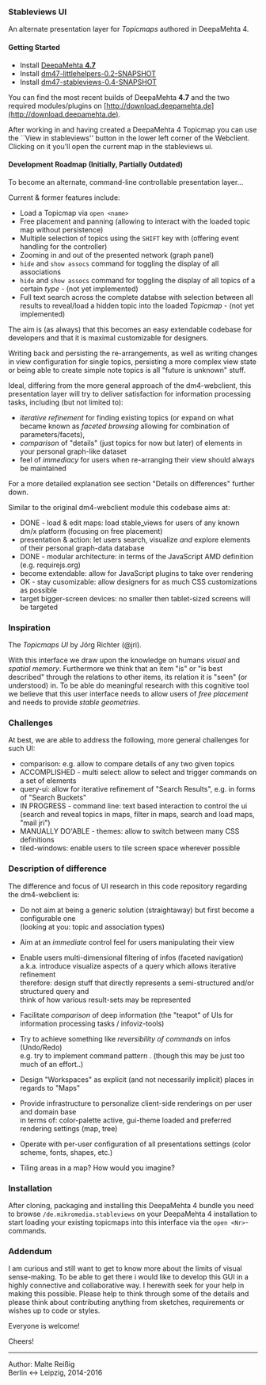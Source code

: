 
### Stableviews UI

An alternate presentation layer for _Topicmaps_ authored in DeepaMehta 4.

#### Getting Started

 - Install [DeepaMehta **4.7**](http://github.com/jri/deepamehta)
 - Install [dm47-littlehelpers-0.2-SNAPSHOT](http://github.com/mukil/dm4-littlehelpers)
 - Install [dm47-stableviews-0.4-SNAPSHOT](http://github.com/mukil/stableviews)

You can find the most recent builds of DeepaMehta **4.7** and the two required modules/plugins on [http://download.deepamehta.de](http://download.deepamehta.de).

After working in and having created a DeepaMehta 4 Topicmap you can use the ``View in stableviews'' button in the lower left corner of the Webclient. Clicking on it you'll open the current map in the stableviews ui.

#### Development Roadmap (Initially, Partially Outdated)

To become an alternate, command-line controllable presentation layer...

Current & former features include:
 * Load a Topicmap via `open <name>`
 * Free placement and panning (allowing to interact with the loaded topic map without persistence)
 * Multiple selection of topics using the `SHIFT` key with (offering event handling for the controller)
 * Zooming in and out of the presented network (graph panel)
 * `hide` and `show assocs` command for toggling the display of all associations
 * `hide` and `show assocs` command for toggling the display of all topics of a certain  _type_ - (not yet implemented)
 * Full text search across the complete databse with selection between all results to reveal/load a hidden topic into the loaded _Topicmap_ - (not yet implemented)

The aim is (as always) that this becomes an easy extendable codebase for developers and that it is maximal customizable for designers.

Writing back and persisting the re-arrangements, as well as writing changes in view configuration for single topics, persisting a more complex view state or being able to create simple note topics is all "future is unknown" stuff.

Ideal, differing from the more general approach of the dm4-webclient, this presentation layer will try to deliver satisfaction for information processing tasks, including (but not limited to):
 * _iterative refinement_ for finding existing topics (or expand on what became known as _faceted browsing_ allowing for combination of parameters/facets),
 * _comparison_ of "details" (just topics for now but later) of elements in your personal graph-like dataset
 * feel of _immediacy_ for users when re-arranging their view should always be maintained

For a more detailed explanation see section "Details on differences" further down.

Similar to the original dm4-webclient module this codebase aims at:
 * DONE - load & edit maps: load stable_views for users of any known dm/x platform (focusing on free placement)
 * presentation & action: let users search, visualize _and_ explore elements of their personal graph-data database
 * DONE - modular architecture: in terms of the JavaScript AMD definition (e.g. requirejs.org)
 * become extendable: allow for JavaScript plugins to take over rendering
 * OK - stay cusomizable: allow designers for as much CSS customizations as possible
 * target bigger-screen devices: no smaller then tablet-sized screens will be targeted


### Inspiration

The _Topicmaps UI_ by Jörg Richter (@jri).

With this interface we draw upon the knowledge on humans  _visual_ and _spatial memory_. Furthermore we think that an item "is" or "is best described" through the relations to other items, its relation it is "seen" (or understood) in. To be able do meaningful research with this cognitive tool we believe that this user interface needs to allow users of _free placement_ and needs to provide _stable geometries_.


### Challenges

At best, we are able to address the following, more general challenges for such UI:

 * comparison: e.g. allow to compare details of any two given topics
 * ACCOMPLISHED - multi select: allow to select and trigger commands on a set of elements
 * query-ui: allow for iterative refinement of "Search Results", e.g. in forms of "Search Buckets"
 * IN PROGRESS - command line: text based interaction to control the ui (search and reveal topics in maps, filter in maps, search and load maps, "mail jri")
 * MANUALLY DO'ABLE - themes: allow to switch between many CSS definitions
 * tiled-windows: enable users to tile screen space wherever possible


### Description of difference

The difference and focus of UI research in this code repository regarding the dm4-webclient is:

* Do not aim at being a generic solution (straightaway) but first become a configurable one<br/>
  (looking at you: topic and association types)

* Aim at an _immediate_ control feel for users manipulating their view

* Enable users multi-dimensional filtering of infos (faceted navigation)<br/>
  a.k.a. introduce visualize aspects of a query which allows iterative refinement<br/>
  therefore: design stuff that directly represents a semi-structured and/or structured query and<br/>
  think of how various result-sets may be represented<br/>

* Facilitate _comparison_ of deep information (the "teapot" of UIs for information processing tasks / infoviz-tools)

* Try to achieve something like _reversibility of commands_ on infos (Undo/Redo)<br/>
  e.g. try to implement command pattern . (though this may be just too much of an effort..)

* Design "Workspaces" as explicit (and not necessarily implicit) places in regards to "Maps"

* Provide infrastructure to personalize client-side renderings on per user and domain base<br/>
  in terms of: color-palette active, gui-theme loaded and preferred rendering settings (map, tree)

* Operate with per-user configuration of all presentations settings (color scheme, fonts, shapes, etc.)

* Tiling areas in a map? How would you imagine?<br/>

### Installation

After cloning, packaging and installing this DeepaMehta 4 bundle you need to browse `/de.mikromedia.stableviews` on your DeepaMehta 4 installation to start loading your existing topicmaps into this interface via the `open <Nr>`-commands.

### Addendum

I am curious and still want to get to know more about the limits of visual sense-making. To be able to get there i would like to develop this GUI in a highly connective and collaborative way. I herewith seek for your help in making this possible. Please help to think through some of the details and please think about contributing anything from sketches, requirements or wishes up to code or styles.

Everyone is welcome!

Cheers!

-----------------------------------------
Author: Malte Reißig<br/>
Berlin <-> Leipzig, 2014-2016


